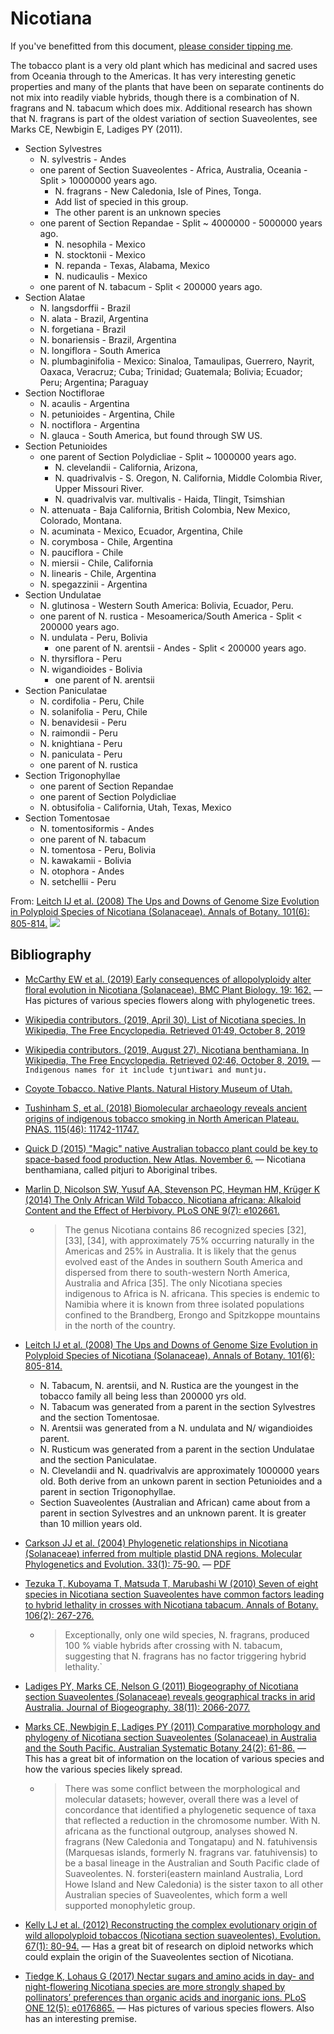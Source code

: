 # Nicotiana

If you've benefitted from this document, [please consider tipping me](https://adaburrows.com/support-me/).

The tobacco plant is a very old plant which has medicinal and sacred uses from Oceania through to the Americas. It has very interesting genetic properties and many of the plants that have been on separate continents do not mix into readily viable hybrids, though there is a combination of N. fragrans and N. tabacum which does mix. Additional research has shown that N. fragrans is part of the oldest variation of section Suaveolentes, see Marks CE, Newbigin E, Ladiges PY (2011).

* Section Sylvestres
  * N. sylvestris - Andes
  * one parent of Section Suaveolentes - Africa, Australia, Oceania - Split > 10000000 years ago.
      * N. fragrans - New Caledonia, Isle of Pines, Tonga.
      * Add list of specied in this group.
      * The other parent is an unknown species 
  * one parent of Section Repandae - Split ~ 4000000 - 5000000 years ago.
    * N. nesophila - Mexico
    * N. stocktonii - Mexico
    * N. repanda - Texas, Alabama, Mexico
    * N. nudicaulis - Mexico
  * one parent of N. tabacum - Split < 200000 years ago.
* Section Alatae
  * N. langsdorffii - Brazil
  * N. alata - Brazil, Argentina
  * N. forgetiana - Brazil
  * N. bonariensis - Brazil, Argentina
  * N. longiflora - South America
  * N. plumbaginifolia - Mexico: Sinaloa, Tamaulipas, Guerrero, Nayrit, Oaxaca, Veracruz; Cuba; Trinidad; Guatemala; Bolivia; Ecuador; Peru; Argentina; Paraguay
* Section Noctiflorae
  * N. acaulis - Argentina
  * N. petunioides - Argentina, Chile
  * N. noctiflora - Argentina
  * N. glauca - South America, but found through SW US.
* Section Petunioides
  * one parent of Section Polydicliae - Split ~ 1000000 years ago.
    * N. clevelandii - California, Arizona, 
    * N. quadrivalvis - S. Oregon, N. California, Middle Colombia River, Upper Missouri River.
    * N. quadrivalvis var. multivalis - Haida, Tlingit, Tsimshian
  * N. attenuata - Baja California, British Colombia, New Mexico, Colorado, Montana.
  * N. acuminata - Mexico, Ecuador, Argentina, Chile
  * N. corymbosa - Chile, Argentina
  * N. pauciflora - Chile
  * N. miersii - Chile, California
  * N. linearis - Chile, Argentina
  * N. spegazzinii - Argentina
* Section Undulatae
  * N. glutinosa - Western South America: Bolivia, Ecuador, Peru.
  * one parent of N. rustica - Mesoamerica/South America - Split < 200000 years ago.
  * N. undulata - Peru, Bolivia
    * one parent of N. arentsii - Andes - Split < 200000 years ago.
  * N. thyrsiflora - Peru
  * N. wigandioides - Bolivia
    * one parent of N. arentsii
* Section Paniculatae
  * N. cordifolia - Peru, Chile
  * N. solanifolia - Peru, Chile
  * N. benavidesii - Peru
  * N. raimondii - Peru
  * N. knightiana - Peru
  * N. paniculata - Peru
  * one parent of N. rustica
* Section Trigonophyllae
  * one parent of Section Repandae
  * one parent of Section Polydicliae
  * N. obtusifolia - California, Utah, Texas, Mexico
* Section Tomentosae
  * N. tomentosiformis - Andes
  * one parent of N. tabacum
  * N. tomentosa - Peru, Bolivia
  * N. kawakamii - Bolivia
  * N. otophora - Andes
  * N. setchellii - Peru

From: [Leitch IJ et al. (2008) The Ups and Downs of Genome Size Evolution in Polyploid Species of Nicotiana (Solanaceae). Annals of Botany. 101(6): 805-814.](https://doi.org/10.1093/aob/mcm326)
![](https://www.ncbi.nlm.nih.gov/pmc/articles/PMC2710205/bin/mcm32601.jpg)

## Bibliography

* [McCarthy EW et al. (2019) Early consequences of allopolyploidy alter floral evolution in Nicotiana (Solanaceae). BMC Plant Biology. 19: 162.](https://dx.doi.org/10.1186%2Fs12870-019-1771-5) &mdash; Has pictures of various species flowers along with phylogenetic trees.
* [Wikipedia contributors. (2019, April 30). List of Nicotiana species. In Wikipedia, The Free Encyclopedia. Retrieved 01:49, October 8, 2019](https://en.wikipedia.org/w/index.php?title=List_of_Nicotiana_species&oldid=894903602)
* [Wikipedia contributors. (2019, August 27). Nicotiana benthamiana. In Wikipedia, The Free Encyclopedia. Retrieved 02:46, October 8, 2019.](https://en.wikipedia.org/w/index.php?title=Nicotiana_benthamiana&oldid=912720804) &mdash; `Indigenous names for it include tjuntiwari and muntju.`
* [Coyote Tobacco. Native Plants. Natural History Museum of Utah.](https://nhmu.utah.edu/native-plants/plant/Coyote%20Tobacco)
* [Tushinham S, et al. (2018) Biomolecular archaeology reveals ancient origins of indigenous tobacco smoking in North American Plateau. PNAS. 115(46): 11742-11747.](https://doi.org/10.1073/pnas.1813796115)
* [Quick D (2015) "Magic" native Australian tobacco plant could be key to space-based food production. New Atlas. November 6.](https://newatlas.com/australian-tobacco-plant-gene-space-crops/40253/) &mdash; Nicotiana benthamiana, called pitjuri to Aboriginal tribes.
* [Marlin D, Nicolson SW, Yusuf AA, Stevenson PC, Heyman HM, Krüger K (2014) The Only African Wild Tobacco, Nicotiana africana: Alkaloid Content and the Effect of Herbivory. PLoS ONE 9(7): e102661.](https://doi.org/10.1371/journal.pone.0102661)
  * > The genus Nicotiana contains 86 recognized species [32], [33], [34], with approximately 75% occurring naturally in the Americas and 25% in Australia. It is likely that the genus evolved east of the Andes in southern South America and dispersed from there to south-western North America, Australia and Africa [35]. The only Nicotiana species indigenous to Africa is N. africana. This species is endemic to Namibia where it is known from three isolated populations confined to the Brandberg, Erongo and Spitzkoppe mountains in the north of the country.
* [Leitch IJ et al. (2008) The Ups and Downs of Genome Size Evolution in Polyploid Species of Nicotiana (Solanaceae). Annals of Botany. 101(6): 805-814.](https://doi.org/10.1093/aob/mcm326)
  * N. Tabacum, N. arentsii, and N. Rustica are the youngest in the tobacco family all being less than 200000 yrs old.
  * N. Tabacum was generated from a parent in the section Sylvestres and the section Tomentosae.
  * N. Arentsii was generated from a N. undulata and N/ wigandioides parent.
  * N. Rusticum was generated from a parent in the section Undulatae and the section Paniculatae.
  * N. Clevelandii and N. quadrivalvis are approximately 1000000 years old. Both derive from an unkown parent in section Petunioides and a parent in section Trigonophyllae.
  * Section Suaveolentes (Australian and African) came about from a parent in section Sylvestres and an unknown parent. It is greater than 10 million years old.
* [Carkson JJ et al. (2004) Phylogenetic relationships in Nicotiana (Solanaceae) inferred from multiple plastid DNA regions. Molecular Phylogenetics and Evolution. 33(1): 75-90.](https://doi.org/10.1016/j.ympev.2004.05.002) &mdash; [PDF](https://www.researchgate.net/publication/8386963_Phylogenetic_relationships_in_Nicotiana_Solanaceae_inferred_from_multiple_plastid_DNA_regions)

* [Tezuka T, Kuboyama T, Matsuda T, Marubashi W (2010) Seven of eight species in Nicotiana section Suaveolentes have common factors leading to hybrid lethality in crosses with Nicotiana tabacum. Annals of Botany. 106(2): 267-276.](https://dx.doi.org/10.1093%2Faob%2Fmcq114)
  * > Exceptionally, only one wild species, N. fragrans, produced 100 % viable hybrids after crossing with N. tabacum, suggesting that N. fragrans has no factor triggering hybrid lethality.`
* [Ladiges PY, Marks CE, Nelson G (2011) Biogeography of Nicotiana section Suaveolentes (Solanaceae) reveals geographical tracks in arid Australia. Journal of Biogeography. 38(11): 2066-2077.](https://doi.org/10.1111/j.1365-2699.2011.02554.x)
* [Marks CE, Newbigin E, Ladiges PY (2011) Comparative morphology and phylogeny of Nicotiana section Suaveolentes (Solanaceae) in Australia and the South Pacific. Australian Systematic Botany 24(2): 61-86.](https://doi.org/10.1071/SB11006) &mdash; This has a great bit of information on the location of various species and how the various species likely spread.
  * > There was some conflict between the morphological and molecular datasets; however, overall there was a level of concordance that identified a phylogenetic sequence of taxa that reflected a reduction in the chromosome number. With N. africana as the functional outgroup, analyses showed N. fragrans (New Caledonia and Tongatapu) and N. fatuhivensis (Marquesas islands, formerly N. fragrans var. fatuhivensis) to be a basal lineage in the Australian and South Pacific clade of Suaveolentes. N. forsteri(eastern mainland Australia, Lord Howe Island and New Caledonia) is the sister taxon to all other Australian species of Suaveolentes, which form a well supported monophyletic group.
* [Kelly LJ et al. (2012) Reconstructing the complex evolutionary origin of wild allopolyploid tobaccos (Nicotiana section suaveolentes). Evolution. 67(1): 80-94.](https://doi.org/10.1111/j.1558-5646.2012.01748.x) &mdash; Has a great bit of research on diploid networks which could explain the origin of the Suaveolentes section of Nicotiana.
* [Tiedge K, Lohaus G (2017) Nectar sugars and amino acids in day- and night-flowering Nicotiana species are more strongly shaped by pollinators’ preferences than organic acids and inorganic ions. PLoS ONE 12(5): e0176865.](https://doi.org/10.1371/journal.pone.0176865) &mdash; Has pictures of various species flowers. Also has an interesting premise.
